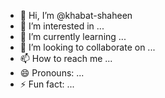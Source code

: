 - 👋 Hi, I’m @khabat-shaheen
- 👀 I’m interested in ...
- 🌱 I’m currently learning ...
- 💞️ I’m looking to collaborate on ...
- 📫 How to reach me ...
- 😄 Pronouns: ...
- ⚡ Fun fact: ...

<!---
khabat-shaheen/khabat-shaheen is a ✨ special ✨ repository because its `README.md` (this file) appears on your GitHub profile.
You can click the Preview link to take a look at your changes.
--->
